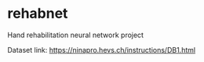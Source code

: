 # rehabnet
Hand rehabilitation neural network project

Dataset link: https://ninapro.hevs.ch/instructions/DB1.html
